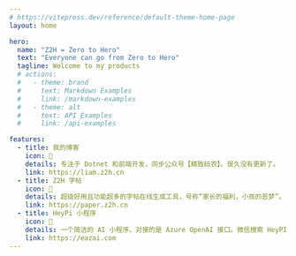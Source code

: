 ```yaml
---
# https://vitepress.dev/reference/default-theme-home-page
layout: home

hero:
  name: "Z2H = Zero to Hero"
  text: "Everyone can go from Zero to Hero"
  tagline: Welcome to my products
  # actions:
  #   - theme: brand
  #     text: Markdown Examples
  #     link: /markdown-examples
  #   - theme: alt
  #     text: API Examples
  #     link: /api-examples

features:
  - title: 我的博客
    icon: 📰
    details: 专注于 Dotnet 和前端开发，同步公众号【精致码农】。很久没有更新了。
    link: https://liam.z2h.cn
  - title: Z2H 字帖
    icon: 📝
    details: 超级好用且功能超多的字帖在线生成工具，号称“家长的福利，小孩的恶梦”。
    link: https://paper.z2h.cn
  - title: HeyPi 小程序
    icon: 🤖
    details: 一个简洁的 AI 小程序，对接的是 Azure OpenAI 接口。微信搜索 HeyPI 即可找到它。
    link: https://eazai.com
---
```


